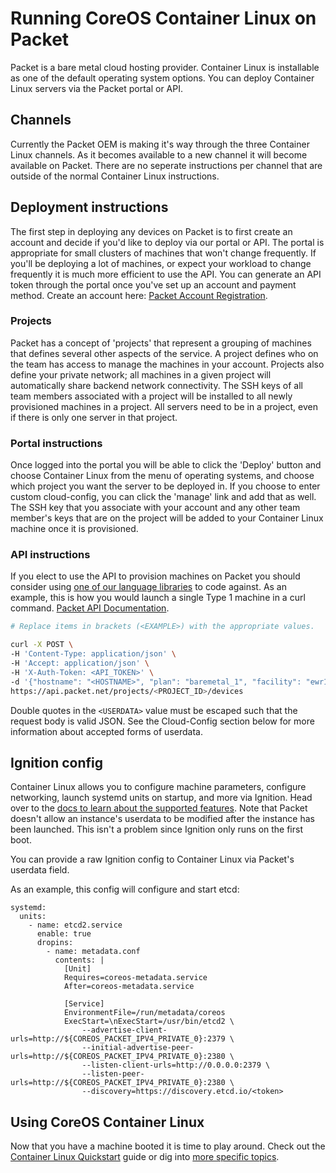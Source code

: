 # Running CoreOS Container Linux on Packet

Packet is a bare metal cloud hosting provider. Container Linux is installable as one of the default operating system options. You can deploy Container Linux servers via the Packet portal or API.

## Channels

Currently the Packet OEM is making it's way through the three Container Linux channels. As it becomes available to a new channel it will become available on Packet. There are no seperate instructions per channel that are outside of the normal Container Linux instructions.

## Deployment instructions

The first step in deploying any devices on Packet is to first create an account and decide if you'd like to deploy via our portal or API. The portal is appropriate for small clusters of machines that won't change frequently. If you'll be deploying a lot of machines, or expect your workload to change frequently it is much more efficient to use the API. You can generate an API token through the portal once you've set up an account and payment method. Create an account here: [Packet Account Registration](https://www.packet.net/promo/coreos/).

### Projects

Packet has a concept of 'projects' that represent a grouping of machines that defines several other aspects of the service. A project defines who on the team has access to manage the machines in your account. Projects also define your private network; all machines in a given project will automatically share backend network connectivity. The SSH keys of all team members associated with a project will be installed to all newly provisioned machines in a project. All servers need to be in a project, even if there is only one server in that project.

### Portal instructions

Once logged into the portal you will be able to click the 'Deploy' button and choose Container Linux from the menu of operating systems, and choose which project you want the server to be deployed in. If you choose to enter custom cloud-config, you can click the 'manage' link and add that as well. The SSH key that you associate with your account and any other team member's keys that are on the project will be added to your Container Linux machine once it is provisioned.

### API instructions

If you elect to use the API to provision machines on Packet you should consider using [one of our language libraries](https://www.packet.net/integrations/libraries/) to code against. As an example, this is how you would launch a single Type 1 machine in a curl command. [Packet API Documentation](https://www.packet.net/dev/api/).

```bash
# Replace items in brackets (<EXAMPLE>) with the appropriate values.

curl -X POST \
-H 'Content-Type: application/json' \
-H 'Accept: application/json' \
-H 'X-Auth-Token: <API_TOKEN>' \
-d '{"hostname": "<HOSTNAME>", "plan": "baremetal_1", "facility": "ewr1", "operating_system": "coreos_alpha", "userdata": "<USERDATA>"}' \
https://api.packet.net/projects/<PROJECT_ID>/devices
```

Double quotes in the `<USERDATA>` value must be escaped such that the request body is valid JSON. See the Cloud-Config section below for more information about accepted forms of userdata.

## Ignition config

Container Linux allows you to configure machine parameters, configure networking, launch systemd units on startup, and more via Ignition. Head over to the [docs to learn about the supported features][ignition-docs]. Note that Packet doesn't allow an instance's userdata to be modified after the instance has been launched. This isn't a problem since Ignition only runs on the first boot.

You can provide a raw Ignition config to Container Linux via Packet's userdata field.

As an example, this config will configure and start etcd:

```container-linux-config
systemd:
  units:
    - name: etcd2.service
      enable: true
      dropins:
        - name: metadata.conf
          contents: |
            [Unit]
            Requires=coreos-metadata.service
            After=coreos-metadata.service

            [Service]
            EnvironmentFile=/run/metadata/coreos
            ExecStart=\nExecStart=/usr/bin/etcd2 \
                --advertise-client-urls=http://${COREOS_PACKET_IPV4_PRIVATE_0}:2379 \
                --initial-advertise-peer-urls=http://${COREOS_PACKET_IPV4_PRIVATE_0}:2380 \
                --listen-client-urls=http://0.0.0.0:2379 \
                --listen-peer-urls=http://${COREOS_PACKET_IPV4_PRIVATE_0}:2380 \
                --discovery=https://discovery.etcd.io/<token>
```

[ignition-docs]: https://coreos.com/ignition/docs/latest

## Using CoreOS Container Linux

Now that you have a machine booted it is time to play around. Check out the [Container Linux Quickstart](quickstart.md) guide or dig into [more specific topics](https://coreos.com/docs).
